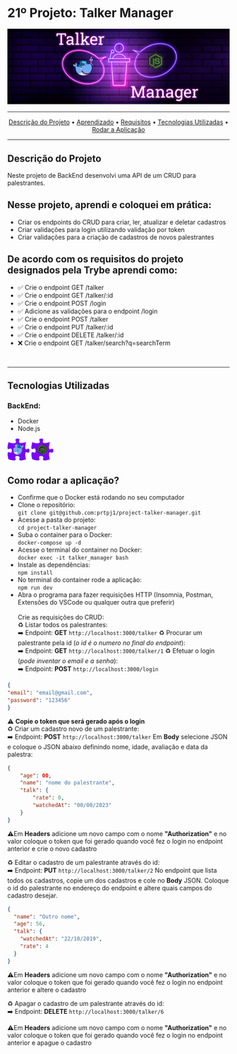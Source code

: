 # 21º Projeto: Talker Manager

<p align="center">
<img src="https://github.com/prtpj1/prtpj1/blob/main/Github%20Imgs/21%20-%20TalkerManager.jpg?raw=true" alt="Header" />
<hr/>

<p align="center">
<a href="#descrição-do-projeto">Descrição do Projeto</a> •
<a href="#nesse-projeto-aprendi-e-coloquei-em-prática">Aprendizado</a> •
<a href="#de-acordo-com-os-requisitos-do-projeto-designados-pela-trybe-aprendi-como">Requisitos</a> •
<a href="#tecnologias-utilizadas">Tecnologias Utilizadas</a> •
<a href="#como-rodar-a-aplicação">Rodar a Aplicação</a>
</p>
<hr/>

## Descrição do Projeto
Neste projeto de BackEnd desenvolvi uma API de um CRUD para palestrantes.<br>


## Nesse projeto, aprendi e coloquei em prática:
- Criar os endpoints do CRUD para criar, ler, atualizar e deletar cadastros
- Criar validações para login utilizando validação por token
- Criar validações para a criação de cadastros de novos palestrantes

## De acordo com os requisitos do projeto designados pela Trybe aprendi como:
- ✅ Crie o endpoint GET /talker
- ✅ Crie o endpoint GET /talker/:id
- ✅ Crie o endpoint POST /login
- ✅ Adicione as validações para o endpoint /login
- ✅ Crie o endpoint POST /talker
- ✅ Crie o endpoint PUT /talker/:id
- ✅ Crie o endpoint DELETE /talker/:id
- ❌ Crie o endpoint GET /talker/search?q=searchTerm
<br>
<hr/>

## Tecnologias Utilizadas

### BackEnd:
- Docker
- Node.js

<a href="https://hub.docker.com/" target="_blank" rel="noreferrer"><img src="https://github.com/prtpj1/prtpj1/blob/main/Github%20Imgs/Docker2.png?raw=true" width="50" height="50" alt="MySQL Icon" /></a>
<a href="https://nodejs.org/en/" target="_blank" rel="noreferrer"><img src="https://github.com/prtpj1/prtpj1/blob/main/Github Imgs/NodeJS2.png?raw=true" width="50" height="50" alt="NodeJS Icon" /></a>

## Como rodar a aplicação?

- Confirme que o Docker está rodando no seu computador
- Clone o repositório: <br>
`git clone git@github.com:prtpj1/project-talker-manager.git`
- Acesse a pasta do projeto: <br>
`cd project-talker-manager`
- Suba o container para o Docker: <br>
`docker-compose up -d`
- Acesse o terminal do container no Docker: <br>
`docker exec -it talker_manager bash`
- Instale as dependências: <br>
`npm install`
- No terminal do container rode a aplicação: <br>
`npm run dev`
- Abra o programa para fazer requisições HTTP (Insomnia, Postman, Extensões do VSCode ou qualquer outra que preferir) <br><br>
Crie as requisições do CRUD:<br>
♻️ Listar todos os palestrantes:<br>
➡️ Endpoint: **GET** `http://localhost:3000/talker`
♻️ Procurar um palestrante pela id (*o id é o numero no final do endpoint*):<br>
➡️ Endpoint: **GET** `http://localhost:3000/talker/1`
♻️ Efetuar o login (*pode inventar o email e a senha*):<br>
➡️ Endpoint: **POST** `http://localhost:3000/login`
```json
{
"email": "email@gmail.com",
"password": "123456"
}
```
⚠️ **Copie o token que será gerado após o login**<br>
♻️ Criar um cadastro novo de um palestrante:<br>
➡️ Endpoint: **POST** `http://localhost:3000/talker`
Em **Body** selecione JSON e coloque o JSON abaixo definindo nome, idade, avaliação e data da palestra:<br>
```json
{
	"age": 00, 
	"name": "nome do palestrante", 
	"talk": {
		"rate": 0, 
		"watchedAt": "00/00/2023"
	}
}
```
⚠️Em **Headers** adicione um novo campo com o nome **"Authorization"** e no valor coloque o token que foi gerado quando você fez o login no endpoint anterior e crie o novo cadastro<br>

♻️ Editar o cadastro de um palestrante através do id:<br>
➡️ Endpoint: **PUT** `http://localhost:3000/talker/2`
No endpoint que lista todos os cadastros, copie um dos cadastros e cole no **Body** JSON. Coloque o id do palestrante no endereço do endpoint e altere quais campos do cadastro desejar.
```json
{
  "name": "Outro nome",
  "age": 56,
  "talk": {
    "watchedAt": "22/10/2019",
    "rate": 4
  }
}
```
⚠️Em **Headers** adicione um novo campo com o nome **"Authorization"** e no valor coloque o token que foi gerado quando você fez o login no endpoint anterior e altere o cadastro

♻️ Apagar o cadastro de um palestrante através do id:<br>
➡️ Endpoint: **DELETE** `http://localhost:3000/talker/6`

⚠️Em **Headers** adicione um novo campo com o nome **"Authorization"** e no valor coloque o token que foi gerado quando você fez o login no endpoint anterior e apague o cadastro


